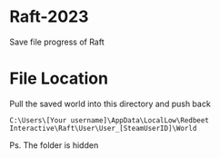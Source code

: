 # Raft-2023
Save file progress of Raft

# File Location
Pull the saved world into this directory and push back
```
C:\Users\[Your username]\AppData\LocalLow\Redbeet Interactive\Raft\User\User_[SteamUserID]\World
```
Ps. The folder is hidden
